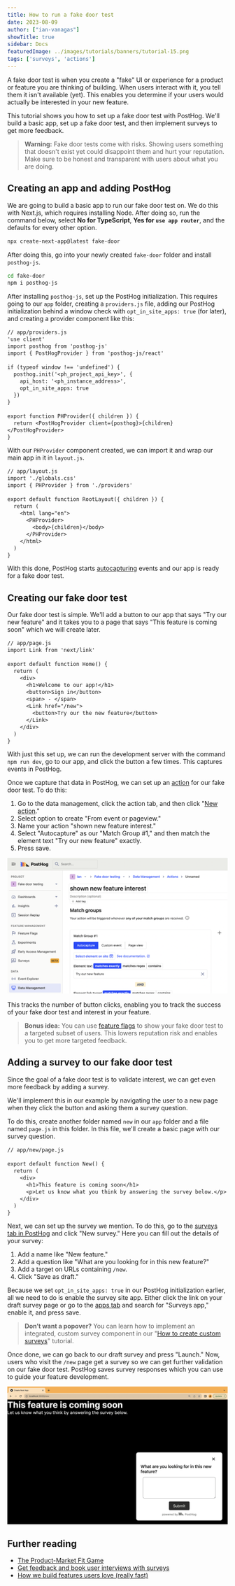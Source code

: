 ```yaml
---
title: How to run a fake door test
date: 2023-08-09
author: ["ian-vanagas"]
showTitle: true
sidebar: Docs
featuredImage: ../images/tutorials/banners/tutorial-15.png
tags: ['surveys', 'actions']
---
```


A fake door test is when you create a "fake" UI or experience for a product or feature you are thinking of building. When users interact with it, you tell them it isn't available (yet). This enables you determine if your users would actually be interested in your new feature.

This tutorial shows you how to set up a fake door test with PostHog. We'll build a basic app, set up a fake door test, and then implement surveys to get more feedback.

> **Warning:** Fake door tests come with risks. Showing users something that doesn't exist yet could disappoint them and hurt your reputation. Make sure to be honest and transparent with users about what you are doing.

## Creating an app and adding PostHog

We are going to build a basic app to run our fake door test on. We do this with Next.js, which requires installing Node. After doing so, run the command below, select **No for TypeScript**, **Yes for `use app router`**, and the defaults for every other option.

```bash
npx create-next-app@latest fake-door
```

After doing this, go into your newly created `fake-door` folder and install `posthog-js`.

```bash
cd fake-door
npm i posthog-js
```

After installing `posthog-js`, set up the PostHog initialization. This requires going to our `app` folder, creating a `providers.js` file, adding our PostHog initialization behind a window check with `opt_in_site_apps: true` (for later), and creating a provider component like this:

```js-web
// app/providers.js
'use client'
import posthog from 'posthog-js'
import { PostHogProvider } from 'posthog-js/react'

if (typeof window !== 'undefined') {
  posthog.init('<ph_project_api_key>', {
    api_host: '<ph_instance_address>',
    opt_in_site_apps: true
  })
}

export function PHProvider({ children }) {
  return <PostHogProvider client={posthog}>{children}</PostHogProvider>
}
```

With our `PHProvider` component created, we can import it and wrap our main app in it in `layout.js`.

```js-web
// app/layout.js
import './globals.css'
import { PHProvider } from './providers'

export default function RootLayout({ children }) {
  return (
    <html lang="en">
      <PHProvider>
        <body>{children}</body>
      </PHProvider>
    </html>
  )
}
```

With this done, PostHog starts [autocapturing](/docs/product-analytics/autocapture) events and our app is ready for a fake door test.

## Creating our fake door test

Our fake door test is simple. We'll add a button to our app that says "Try our new feature" and it takes you to a page that says "This feature is coming soon" which we will create later.

```js-web
// app/page.js
import Link from 'next/link'

export default function Home() {
  return (
    <div>
      <h1>Welcome to our app!</h1>
      <button>Sign in</button>
      <span> - </span>
      <Link href="/new">
        <button>Try our the new feature</button>
      </Link>
    </div>
  )
}
```

With just this set up, we can run the development server with the command `npm run dev`, go to our app, and click the button a few times. This captures events in PostHog.

Once we capture that data in PostHog, we can set up an [action](/docs/data/actions) for our fake door test. To do this: 

1. Go to the data management, click the action tab, and then click "[New action](https://app.posthog.com/data-management/actions/new)." 
2. Select option to create "From event or pageview."
3. Name your action "shown new feature interest." 
4. Select "Autocapture" as our "Match Group #1," and then match the element text "Try our new feature" exactly. 
5. Press save.

![Action](../images/tutorials/fake-door-test/action.png)

This tracks the number of button clicks, enabling you to track the success of your fake door test and interest in your feature.

> **Bonus idea:** You can use [feature flags](/docs/feature-flags/manual) to show your fake door test to a targeted subset of users. This lowers reputation risk and enables you to get more targeted feedback.

## Adding a survey to our fake door test

Since the goal of a fake door test is to validate interest, we can get even more feedback by adding a survey.

We'll implement this in our example by navigating the user to a new page when they click the button and asking them a survey question.

To do this, create another folder named `new` in our `app` folder and a file named `page.js` in this folder. In this file, we'll create a basic page with our survey question. 

```js-web
// app/new/page.js

export default function New() {
  return (
    <div>
      <h1>This feature is coming soon</h1>
      <p>Let us know what you think by answering the survey below.</p>
    </div>
  )
}
```

Next, we can set up the survey we mention. To do this, go to the [surveys tab in PostHog](https://app.posthog.com/surveys) and click "New survey." Here you can fill out the details of your survey:

1. Add a name like "New feature."
2. Add a question like "What are you looking for in this new feature?"
3. Add a target on URLs containing `/new`.
4. Click "Save as draft."

Because we set `opt_in_site_apps: true` in our PostHog initialization earlier, all we need to do is enable the survey site app. Either click the link on your draft survey page or go to the [apps tab](https://app.posthog.com/project/apps) and search for "Surveys app," enable it, and press save.

> **Don’t want a popover?** You can learn how to implement an integrated, custom survey component in our "[How to create custom surveys](/tutorials/survey)" tutorial.

Once done, we can go back to our draft survey and press "Launch." Now, users who visit the `/new` page get a survey so we can get further validation on our fake door test. PostHog saves survey responses which you can use to guide your feature development.

![Survey on the new page](../images/tutorials/fake-door-test/survey.png)

## Further reading

- [The Product-Market Fit Game](/blog/product-market-fit-game)
- [Get feedback and book user interviews with surveys](/tutorials/feedback-interviews-site-apps)
- [How we build features users love (really fast)](/blog/measuring-feature-success)